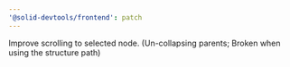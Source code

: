 ```yaml
---
'@solid-devtools/frontend': patch
---
```


Improve scrolling to selected node. (Un-collapsing parents; Broken when using the structure path)
